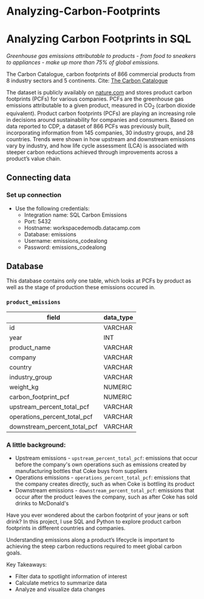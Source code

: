 # Analyzing-Carbon-Footprints
# Analyzing Carbon Footprints in SQL

_Greenhouse gas emissions attributable to products - from food to sneakers to appliances - make up more than 75% of global emissions._

The Carbon Catalogue, carbon footprints of 866 commercial products from 8 industry sectors and 5 continents. 
Cite: [The Carbon Catalogue](https://www.nature.com/articles/s41597-022-01178-9)

The dataset is publicly availably on [nature.com](https://www.nature.com/articles/s41597-022-01178-9) and stores product carbon footprints (PCFs) for various companies. PCFs are the greenhouse gas emissions attributable to a given product, measured in CO<sub>2</sub> (carbon dioxide equivalent). Product carbon footprints (PCFs) are playing an increasing role in decisions around sustainability for companies and consumers.
Based on data reported to CDP, a dataset of 866 PCFs was previously built, incorporating information from 145 companies, 30 industry groups, and 28 countries. Trends were shown in how upstream and downstream emissions vary by industry, and how life cycle assessment (LCA) is associated with steeper carbon reductions achieved through improvements across a product’s value chain.

## Connecting data

### Set up connection

- Use the following credentials:
    + Integration name: SQL Carbon Emissions
    + Port: 5432
    + Hostname: workspacedemodb.datacamp.com
    + Database: emissions
    + Username: emissions_codealong
    + Password: emissions_codealong

## Database

This database contains only one table, which looks at PCFs by product as well as the stage of production these emissions occured in.

### `product_emissions`

| field                              | data_type |
|------------------------------------|-----------|
| id                                 | VARCHAR   |
| year                               | INT       |
| product_name                       | VARCHAR   |
| company                            | VARCHAR   |
| country                            | VARCHAR   |
| industry_group                     | VARCHAR   |
| weight_kg                          | NUMERIC   |
| carbon_footprint_pcf               | NUMERIC   |
| upstream_percent_total_pcf         | VARCHAR   |
| operations_percent_total_pcf       | VARCHAR   |
| downstream_percent_total_pcf       | VARCHAR   |

### A little background:
- Upstream emissions - `upstream_percent_total_pcf`: emissions that occur before the company's own operations such as emissions created by manufacturing bottles that Coke buys from suppliers
- Operations emissions - `operations_percent_total_pcf`: emissions that the company creates directly, such as when Coke is bottling its product
- Downstream emissions - `downstream_percent_total_pcf`: emissions that occur after the product leaves the company, such as after Coke has sold drinks to McDonald's

Have you ever wondered about the carbon footprint of your jeans or soft drink? In this project, I use SQL  and Python to explore product carbon footprints in different countries and companies.

Understanding emissions along a product’s lifecycle is important to achieving the steep carbon reductions required to meet global carbon goals.

Key Takeaways:
- Filter data to spotlight information of interest
- Calculate metrics to summarize data
- Analyze and visualize data changes